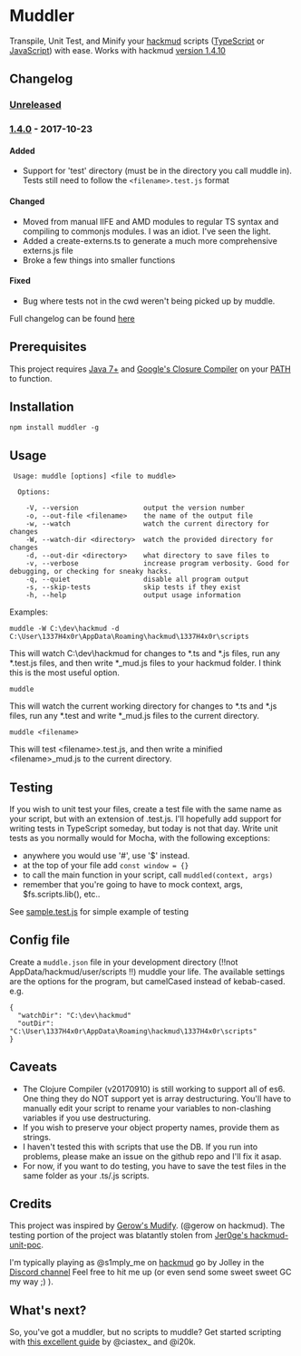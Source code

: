 # Muddler
Transpile, Unit Test, and Minify your [hackmud](https://www.hackmud.com/) scripts ([TypeScript](https://www.typescriptlang.org/) or [JavaScript](https://www.javascript.com/)) with ease.
Works with hackmud [version 1.4.10](https://hackmud.zendesk.com/hc/en-us/articles/115002750533-1-4-10-Patch-Notes)

## Changelog
### [Unreleased](https://github.com/jcjolley/muddler/compare/v1.4.0...HEAD)

### [1.4.0](https://github.com/jcjolley/muddler/compare/v1.3.5...v1.4.0) - 2017-10-23
#### Added
- Support for 'test' directory (must be in the directory you call muddle in).  Tests still need to follow the `<filename>.test.js` format

#### Changed
- Moved from manual IIFE and AMD modules to regular TS syntax and compiling to commonjs modules.  I was an idiot.  I've seen the light.
- Added a create-externs.ts to generate a much more comprehensive externs.js file
- Broke a few things into smaller functions

#### Fixed
- Bug where tests not in the cwd weren't being picked up by muddle.

Full changelog can be found [here](https://github.com/jcjolley/muddler/blob/master/CHANGELOG.md)


## Prerequisites 
This project requires [Java 7+](http://www.oracle.com/technetwork/java/javase/downloads/jre8-downloads-2133155.html) and [Google's Closure Compiler](https://dl.google.com/closure-compiler/compiler-latest.zip) on your [PATH](http://windowsitpro.com/systems-management/how-can-i-add-new-folder-my-system-path) to function.

## Installation

`npm install muddler -g`

## Usage

```
 Usage: muddle [options] <file to muddle>

  Options:

    -V, --version                output the version number
    -o, --out-file <filename>    the name of the output file
    -w, --watch                  watch the current directory for changes
    -W, --watch-dir <directory>  watch the provided directory for changes
    -d, --out-dir <directory>    what directory to save files to
    -v, --verbose                increase program verbosity. Good for debugging, or checking for sneaky hacks.
    -q, --quiet                  disable all program output
    -s, --skip-tests             skip tests if they exist
    -h, --help                   output usage information

```

Examples:

`muddle -W C:\dev\hackmud -d C:\User\1337H4x0r\AppData\Roaming\hackmud\1337H4x0r\scripts`

This will watch C:\dev\hackmud for changes to *.ts and *.js files, run any *.test.js files, and then write *_mud.js files to your hackmud folder.
I think this is the most useful option.

`muddle`

This will watch the current working directory for changes to *.ts and *.js files, run any *.test and write *_mud.js files to the current directory.

`muddle <filename>`

This will test \<filename\>.test.js, and then write a minified \<filename\>_mud.js to the current directory.

## Testing
If you wish to unit test your files, create a test file with the same name as your script, but with an extension of .test.js.
I'll hopefully add support for writing tests in TypeScript someday, but today is not that day.
Write unit tests as you normally would for Mocha, with the following exceptions:
* anywhere you would use '#', use '$' instead.
* at the top of your file add `const window = {}`
* to call the main function in your script, call `muddled(context, args)`
* remember that you're going to have to mock context, args, $fs.scripts.lib(), etc.. 

See [sample.test.js](https://github.com/jcjolley/muddle/blob/master/sample.test.js) for simple example of testing

## Config file
Create a `muddle.json` file in your development directory (!!not AppData/hackmud/user/scripts !!) muddle your life.
The available settings are the options for the program, but camelCased instead of kebab-cased.
e.g.
```
{
  "watchDir": "C:\dev\hackmud" 
  "outDir": "C:\User\1337H4x0r\AppData\Roaming\hackmud\1337H4x0r\scripts"
}
```

## Caveats
* The Clojure Compiler (v20170910) is still working to support all of es6.  One thing they do NOT support yet is array destructuring.  You'll have to manually edit your script to rename your variables to non-clashing variables if you use destructuring.  
* If you wish to preserve your object property names, provide them as strings.
* I haven't tested this with scripts that use the DB.  If you run into problems, please make an issue on the github repo and I'll fix it asap.
* For now, if you want to do testing, you have to save the test files in the same folder as your .ts/.js scripts.  

## Credits
This project was inspired by [Gerow's Mudify](https://github.com/gerow/mudify). (@gerow on hackmud).
The testing portion of the project was blatantly stolen from [Jer0ge's hackmud-unit-poc](https://github.com/jer0ge/hackmud-unit-poc).

I'm typically playing as @s1mply_me on [hackmud](https://www.hackmud.com/) go by Jolley in the [Discord channel](https://discord.gg/sc6gVse)
Feel free to hit me up (or even send some sweet sweet GC my way ;) ).

## What's next?

So, you've got a muddler, but no scripts to muddle?  Get started scripting with [this excellent guide](https://docs.google.com/document/d/1eXAmHrQ9pqBGoT183LQ4O0WsAaNiKML8GOxZNEy5O3w/edit) by @ciastex_ and @i20k.
